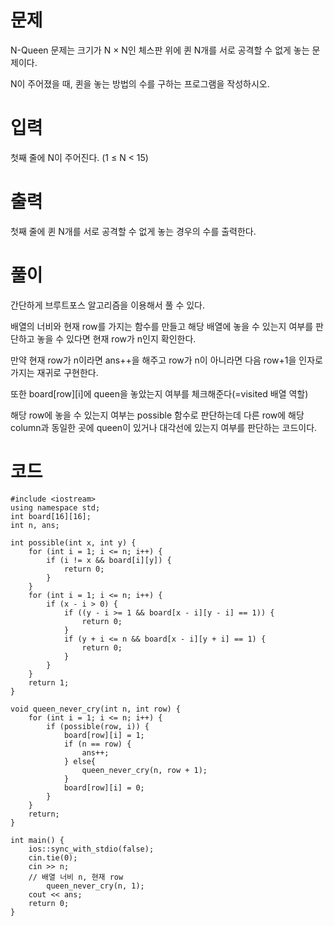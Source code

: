 # 문제

N-Queen 문제는 크기가 N × N인 체스판 위에 퀸 N개를 서로 공격할 수 없게 놓는 문제이다.

N이 주어졌을 때, 퀸을 놓는 방법의 수를 구하는 프로그램을 작성하시오.

# 입력

첫째 줄에 N이 주어진다. (1 ≤ N < 15)

# 출력

첫째 줄에 퀸 N개를 서로 공격할 수 없게 놓는 경우의 수를 출력한다.

# 풀이

간단하게 브루트포스 알고리즘을 이용해서 풀 수 있다.

배열의 너비와 현재 row를 가지는 함수를 만들고 해당 배열에 놓을 수 있는지 여부를 판단하고 놓을 수 있다면 현재 row가 n인지 확인한다.

만약 현재 row가 n이라면 ans++을 해주고 row가 n이 아니라면 다음 row+1을 인자로 가지는 재귀로 구현한다.

또한 board[row][i]에 queen을 놓았는지 여부를 체크해준다(=visited 배열 역할)

해당 row에 놓을 수 있는지 여부는 possible 함수로 판단하는데 다른 row에 해당 column과 동일한 곳에 queen이 있거나 대각선에 있는지 여부를 판단하는 코드이다.

# 코드

```
#include <iostream>
using namespace std;
int board[16][16];
int n, ans;

int possible(int x, int y) {
	for (int i = 1; i <= n; i++) {
		if (i != x && board[i][y]) {
			return 0;
		}
	}
	for (int i = 1; i <= n; i++) {
		if (x - i > 0) {
			if ((y - i >= 1 && board[x - i][y - i] == 1)) {
				return 0;
			}
			if (y + i <= n && board[x - i][y + i] == 1) {
				return 0;
			}
		}
	}
	return 1;
}

void queen_never_cry(int n, int row) {
	for (int i = 1; i <= n; i++) {
		if (possible(row, i)) {
			board[row][i] = 1;
			if (n == row) {
				ans++;
			} else{
				queen_never_cry(n, row + 1);
			}
			board[row][i] = 0;
		}
	}
	return;
}

int main() {
	ios::sync_with_stdio(false);
	cin.tie(0);
	cin >> n;
	// 배열 너비 n, 현재 row
		queen_never_cry(n, 1);
	cout << ans;
	return 0;
}
```